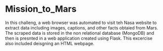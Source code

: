 # Mission_to_Mars
In this challeng, a web browser was automated to visit teh Nasa website to extract data including images, captions, and other facts obtaied  from Mars. The scraped data is stored in the non relational database (MongoDB) and then is presnted in a web application created using Flask. This excercise also included deisgning an HTML webpage.
